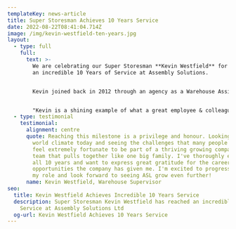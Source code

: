 ```yaml
---
templateKey: news-article
title: Super Storesman Achieves 10 Years Service
date: 2022-08-22T08:41:04.714Z
image: /img/kevin-westfield-ten-years.jpg
layout:
  - type: full
    full:
      text: >-
        We are celebrating our Super Storesman **Kevin Westfield** for reaching
        an incredible 10 Years of Service at Assembly Solutions. 


        Kevin joined back in 2012 through an agency as a Warehouse Assistant, and over his ten years, he has worked his way up and gained a vast amount of knowledge and experience by working in multiple departments including Purchasing and Accounts. He eventually found his way back to his happy place which was the Warehouse! Kevin is now the Warehouse Supervisor and is responsible for all goods coming in and out of the factory.


        "Kevin is a shining example of what a great employee & colleague is, and of my 10 years working with him, he has grown to feel like family. He always goes above and beyond to support the company, whether that's staying behind after hours to wait for goods to be collected, or coming in at the weekend to help with factory maintenance. It's a genuine pleasure to have people like Kevin in the business as he brings a positive pleasant attitude and does a fantastic job as our Warehouse Supervisor. I hope he continues his journey with us for many more years ahead." **Oliver Balshaw, Director**
  - type: testimonial
    testimonial:
      alignment: centre
      quote: Reaching this milestone is a privilege and honour. Looking at the current
        world climate today and seeing the challenges that many people face, I
        feel extremely fortunate to be part of a thriving growing company and a
        team that pulls together like one big family. I've thoroughly enjoyed
        all 10 years and want to express great gratitude for the career
        opportunities the company has given me. I'm excited to progress within
        my role and look forward to seeing ASL grow even further!
      name: Kevin Westfield, Warehouse Supervisor
seo:
  title: Kevin Westfield Achieves Incredible 10 Years Service
  description: Super Storesman Kevin Westfield has reached an incredible 10 Years
    Service at Assembly Solutions Ltd
  og-url: Kevin Westfield Achieves 10 Years Service
---
```

